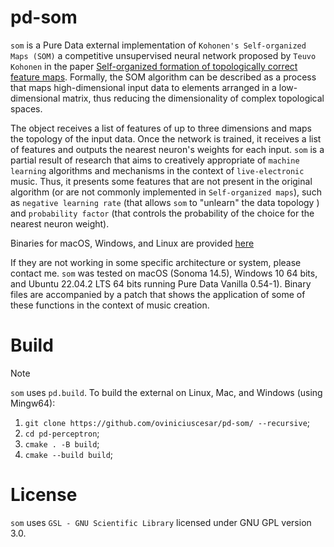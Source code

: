 # pd-som
`som` is a Pure Data external implementation of `Kohonen's Self-organized Maps (SOM)` a competitive unsupervised neural network proposed by `Teuvo Kohonen` in the paper [Self-organized formation of topologically correct feature maps](https://link.springer.com/article/10.1007/BF00337288). 
Formally, the SOM algorithm can be described as a process that maps high-dimensional input data to elements arranged in a low-dimensional matrix, thus reducing the dimensionality of complex topological spaces.

The object receives a list of features of up to three dimensions and maps the topology of the input data. Once the network is trained, it receives a list of features and outputs the nearest neuron's weights for each input.
`som` is a partial result of research that aims to creatively appropriate of `machine learning` algorithms and mechanisms in the context of `live-electronic` music. Thus, it presents some features that are not present in the original algorithm (or are not commonly implemented in `Self-organized maps`), such as `negative learning rate` (that allows `som` to "unlearn" the data topology ) and ``probability factor`` (that controls the probability of the choice for the nearest neuron weight). 

Binaries for macOS, Windows, and Linux are provided [here](https://github.com/oviniciuscesar/pd-som/releases/tag/v0.2b) 

If they are not working in some specific architecture or system, please contact me. 
`som` was tested on macOS (Sonoma 14.5), Windows 10 64 bits, and Ubuntu 22.04.2 LTS 64 bits running Pure Data Vanilla 0.54-1).
Binary files are accompanied by a patch that shows the application of some of these functions in the context of music creation.





# Build
> [!NOTE]
`som` uses `pd.build`. To build the external on Linux, Mac, and Windows (using Mingw64):

1. `git clone https://github.com/oviniciuscesar/pd-som/ --recursive`;
2. `cd pd-perceptron`;
4. `cmake . -B build`;
5. `cmake --build build`;




# License

`som` uses `GSL - GNU Scientific Library` licensed under GNU GPL version 3.0. 
